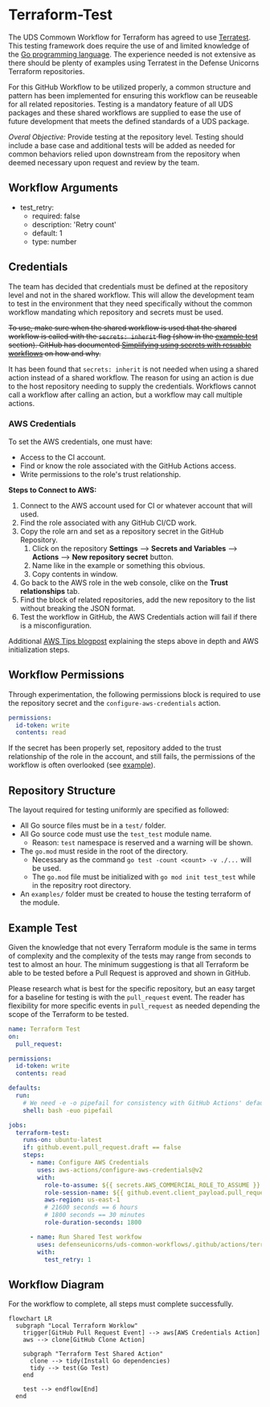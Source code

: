 # Terraform-Test

The UDS Commown Workflow for Terraform has agreed to use [Terratest](https://terratest.gruntwork.io/). This testing framework does require the use of and limited knowledge of the [Go programming language](https://go.dev/). The experience needed is not extensive as there should be plenty of examples using Terratest in the Defense Unicorns Terraform repositories. 

For this GitHub Workflow to be utilized properly, a common structure and pattern has been implemented for ensuring this workflow can be reuseable for all related repositories.  Testing is a mandatory feature of all UDS packages and these shared workflows are supplied to ease the use of future development that meets the defined standards of a UDS package.

*Overal Objective:* Provide testing at the repository level. Testing should include a base case and additional tests will be added as needed for common behaviors relied upon downstream from the repository when deemed necessary upon request and review by the team. 

## Workflow Arguments 

* test_retry:
  * required: false
  * description: 'Retry count'
  * default: 1
  * type: number

## Credentials

The team has decided that credentials must be defined at the repository level and not in the shared workflow. This will allow the development team to test in the environment that they need specifically without the common workflow mandating which repository and secrets must be used.

~~To use, make sure when the shared workflow is used that the shared workflow is called with the `secrets: inherit` flag (show in the [example test](#example_tst) section). GitHub has documented [Simplifying using secrets with resuable workflows](https://github.blog/changelog/2022-05-03-github-actions-simplify-using-secrets-with-reusable-workflows/) on how and why.~~

It has been found that `secrets: inherit` is not needed when using a shared action instead of a shared workflow. The reason for using an action is due to the host repository needing to supply the credentials. Workflows cannot call a workflow after calling an action, but a workflow may call multiple actions.

### AWS Credentials

To set the AWS credentials, one must have:
* Access to the CI account.
* Find or know the role associated with the GitHub Actions access.
* Write permissions to the role's trust relationship. 

**Steps to Connect to AWS:**
1. Connect to the AWS account used for CI or whatever account that will used.
1. Find the role associated with any GitHub CI/CD work.
1. Copy the role arn and set as a repository secret in the GitHub Repository.
   1. Click on the repository __Settings__ --> __Secrets and Variables__ --> __Actions__ --> __New repository secret__ button.
   1. Name like in the example or something this obvious.
   1. Copy contents in window.
1. Go back to the AWS role in the web console, clike on the __Trust relationships__ tab.
1. Find the block of related repositories, add the new repository to the list without breaking the JSON format.
1. Test the workflow in GitHub, the AWS Credentials action will fail if there is a misconfiguration.

Additional [AWS Tips blogpost](https://awstip.com/using-github-actions-oidc-to-run-terraform-in-aws-31ba395518cb) explaining the steps above in depth and AWS initialization steps.

## Workflow Permissions

Through experimentation, the following permissions block is required to use the repository secret and the `configure-aws-credentials` action. 

```yaml
permissions:
  id-token: write
  contents: read
```

If the secret has been properly set, repository added to the trust relationship of the role in the account, and still fails, the permissions of the workflow is often overlooked (see [example](#example-test)).

## Repository Structure

The layout required for testing uniformly are specified as followed:
* All Go source files must be in a `test/` folder.
* All Go source code must use the `test_test` module name.
  * Reason: `test` namespace is reserved and a warning will be shown.
* The `go.mod` must reside in the root of the directory. 
  * Necessary as the command `go test -count <count> -v ./...` will be used.
  * The `go.mod` file must be initialized with `go mod init test_test` while in the repositry root directory.
* An `examples/` folder must be created to house the testing terraform of the module. 

## Example Test

Given the knowledge that not every Terraform module is the same in terms of complexity and the complexity of the tests may range from seconds to test to almost an hour. The minimum suggestiong is that all Terraform be able to be tested before a Pull Request is approved and shown in GitHub.

Please research what is best for the specific repository, but an easy target for a baseline for testing is with the `pull_request` event. The reader has flexibility for more specific events in `pull_request` as needed depending the scope of the Terraform to be tested.

```yaml
name: Terraform Test
on:
  pull_request:

permissions:
  id-token: write
  contents: read

defaults:
  run:
    # We need -e -o pipefail for consistency with GitHub Actions' default behavior
    shell: bash -euo pipefail

jobs:
  terraform-test:
    runs-on: ubuntu-latest
    if: github.event.pull_request.draft == false
    steps:
      - name: Configure AWS Credentials
        uses: aws-actions/configure-aws-credentials@v2
        with:
          role-to-assume: ${{ secrets.AWS_COMMERCIAL_ROLE_TO_ASSUME }}
          role-session-name: ${{ github.event.client_payload.pull_request.head.sha || github.sha }}
          aws-region: us-east-1
          # 21600 seconds == 6 hours
          # 1800 seconds == 30 minutes
          role-duration-seconds: 1800

      - name: Run Shared Test workfow
        uses: defenseunicorns/uds-common-workflows/.github/actions/terraform-test@25-common-iac-test
        with:
          test_retry: 1
```

## Workflow Diagram

For the workflow to complete, all steps must complete successfully.

```mermaid
flowchart LR
  subgraph "Local Terraform Worklow"
    trigger[GitHub Pull Request Event] --> aws[AWS Credentials Action]
    aws --> clone[GitHub Clone Action]

    subgraph "Terraform Test Shared Action"
      clone --> tidy(Install Go dependencies)
      tidy --> test(Go Test)
    end
    
    test --> endflow[End]
  end
```
